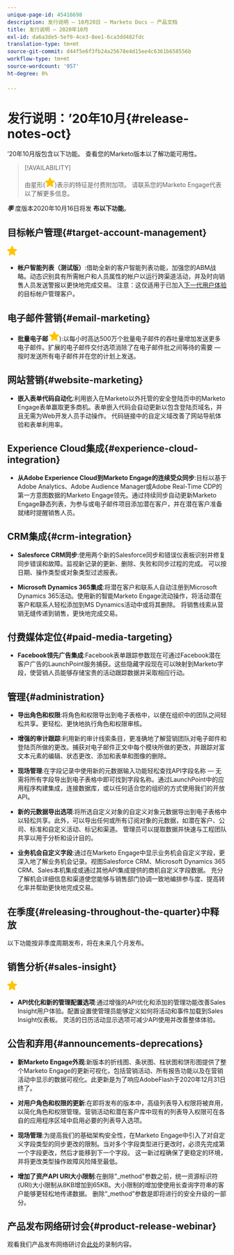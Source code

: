 ```yaml
---
unique-page-id: 45416698
description: 发行说明 — 10月20日 — Marketo Docs — 产品文档
title: 发行说明 — 2020年10月
exl-id: da6a3de5-5ef0-4ce3-8ee1-6ca3dd482fdc
translation-type: tm+mt
source-git-commit: d44f5e6f3fb24a25678e4d15ee4c6361b658556b
workflow-type: tm+mt
source-wordcount: '957'
ht-degree: 0%

---
```


# 发行说明：’20年10月{#release-notes-oct}

’20年10月版包含以下功能。 查看您的Marketo版本以了解功能可用性。

>[!AVAILABILITY]
>
>由星形(![](assets/yellow-star.png))表示的特征是付费附加项。 请联系您的Marketo Engage代表以了解更多信息。

**_季_** 度版本2020年10月16日将发 **布以下功能**。

## 目标帐户管理{#target-account-management}

![（星号）](assets/yellow-star.png)

* **帐户智能列表（测试版）**:借助全新的客户智能列表功能，加强您的ABM战略。动态识别具有所需帐户和人员属性的帐户以运行跨渠道活动，并及时向销售人员发送警报以更快地完成交易。 注意：这仅适用于已加入[下一代用户体验](https://nation.marketo.com/t5/Employee-Blogs/The-Next-Generation-Marketo-Engage-Experience/ba-p/304205)的目标帐户管理客户。

## 电子邮件营销{#email-marketing}

* **批量电子邮 ![件提升(星](assets/yellow-star.png)**):以每小时高达500万个批量电子邮件的吞吐量增加发送更多电子邮件。扩展的电子邮件交付选项消除了在电子邮件批之间等待的需要 — 按时发送所有电子邮件并在您的计划上发送。

## 网站营销{#website-marketing}

* **嵌入表单代码自动化**:利用嵌入在Marketo以外托管的安全登陆页中的Marketo Engage表单赢取更多商机。表单嵌入代码会自动更新以包含登陆页域名，并且无需为Web开发人员手动操作。 代码链接中的自定义域改善了网站导航体验和表单利用率。

## Experience Cloud集成{#experience-cloud-integration}

* **从Adobe Experience Cloud到Marketo Engage的连续受众同步**:目标以基于Adobe Analytics、Adobe Audience Manager或Adobe Real-Time CDP的第一方意图数据的Marketo Engage领先。通过持续同步自动更新Marketo Engage静态列表，为参与或电子邮件项目添加潜在客户，并在潜在客户准备就绪时提醒销售人员。

## CRM集成{#crm-integration}

* **Salesforce CRM同步**:使用两个新的Salesforce同步和错误仪表板识别并修复同步错误和故障。监视新记录的更新、删除、失败和同步过程的完成。 可以按日期、操作类型或对象类型过滤报表。

* **Microsoft Dynamics 365集成**:将潜在客户和联系人自动注册到Microsoft Dynamics 365活动。使用新的智能Marketo Engage流动操作，将活动潜在客户和联系人轻松添加到MS Dynamics活动中或将其删除。 将销售线索从营销无缝传递到销售，更快地完成交易。

## 付费媒体定位{#paid-media-targeting}

* **Facebook领先广告集成**:Facebook表单跟踪参数现在可通过Facebook潜在客户广告的LaunchPoint服务捕获。这些隐藏字段现在可以映射到Marketo字段，使营销人员能够存储宝贵的活动跟踪数据并采取相应行动。

## 管理{#administration}

* **导出角色和权限**:将角色和权限导出到电子表格中，以便在组织中的团队之间轻松共享。更轻松、更快地执行角色和权限审核。

* **增强的审计跟踪**:利用新的审计线索条目，更准确地了解营销团队对电子邮件和登陆页所做的更改。捕获对电子邮件正文中每个模块所做的更改，并跟踪对富文本元素的编辑、状态更改、添加和表单和图像的删除。

* **现场管理**:在字段记录中使用新的元数据输入功能轻松查找API字段名称 — 无需将所有字段导出到电子表格中即可找到字段名称。通过LaunchPoint中的应用程序构建集成，连接数据库，或以任何适合您的组织的方式使用我们的开放API。

* **新的元数据导出选项**:将所选自定义对象的自定义对象元数据导出到电子表格中以轻松共享。此外，可以导出任何或所有订阅对象的元数据，如潜在客户、公司、标准和自定义活动、标记和渠道。 管理员可以提取数据并快速与工程团队共享以用于分析和设计目的。

* **业务机会自定义字段**:通过在Marketo Engage中显示业务机会自定义字段，更深入地了解业务机会记录。视图Salesforce CRM、Microsoft Dynamics 365 CRM、Sales本机集成或通过其他API集成提供的商机自定义字段数据。 充分了解机会详细信息和渠道使您能够与销售部门协调一致地编排参与度、提高转化率并帮助更快地完成交易。

## 在季度{#releasing-throughout-the-quarter}中释放

以下功能按非季度周期发布，将在未来几个月发布。

## 销售分析{#sales-insight}

![（星号）](assets/yellow-star.png)

* **API优化和新的管理配置选项**:通过增强的API优化和添加的管理功能改善Sales Insight用户体验。配置设置使管理员能够定义如何将活动和事件加载到Sales Insight仪表板。 灵活的日历活动显示选项可减少API使用并改善整体体验。

## 公告和弃用{#announcements-deprecations}

* **新Marketo Engage外观**:新版本的折线图、条状图、柱状图和饼形图提供了整个Marketo Engage的更新可视化，包括营销活动、所有报告功能以及在营销活动中显示的数据可视化。此更新是为了响应AdobeFlash于2020年12月31日终了。

* **对用户角色和权限的更新**:在即将发布的版本中，高级列表导入权限将被弃用，以简化角色和权限管理。营销活动和潜在客户库中现有的列表导入权限可在各自的应用程序区域中启用必要的列表导入选项。

* **现场管理**:为提高我们的基础架构安全性，在Marketo Engage中引入了对自定义字段类型的同步更改的限制。当对多个字段类型进行更改时，必须先完成第一个字段更改，然后才能移到下一个字段。 这一新过程确保了更稳定的环境，并将更改类型操作故障风险降至最低。

* **增加了资产API URI大小限制**:在删除&quot;_method&quot;参数之前，统一资源标识符(URI)大小限制从8KB增加到65KB。大小限制的增加使使用长查询字符串的客户能够更轻松地传递数据。 删除“_method”参数是即将进行的安全升级的一部分。

## 产品发布网络研讨会{#product-release-webinar}

观看我们产品发布网络研讨会[此处](https://engage.marketo.com/Oct_20_Release_OnDemand.html)的录制内容。
